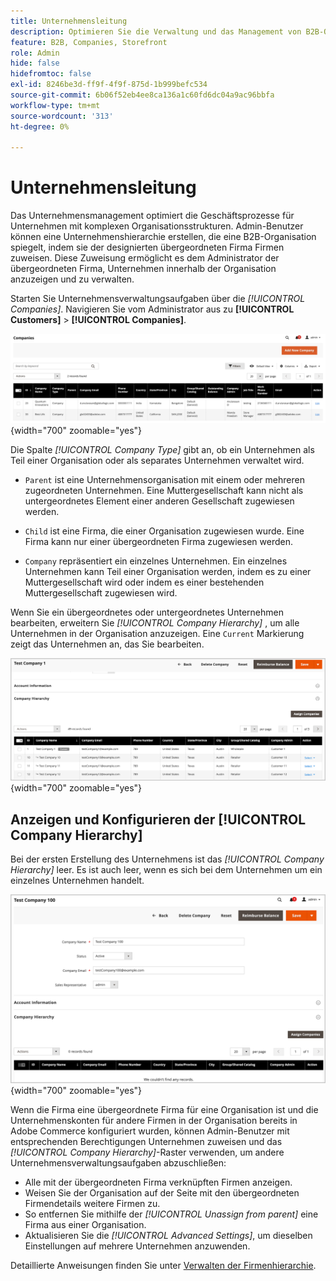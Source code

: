 ```yaml
---
title: Unternehmensleitung
description: Optimieren Sie die Verwaltung und das Management von B2B-Organisationen mit komplexen Betriebsmodellen.
feature: B2B, Companies, Storefront
role: Admin
hide: false
hidefromtoc: false
exl-id: 8246be3d-ff9f-4f9f-875d-1b999befc534
source-git-commit: 6b06f52eb4ee8ca136a1c60fd6dc04a9ac96bbfa
workflow-type: tm+mt
source-wordcount: '313'
ht-degree: 0%

---
```


# Unternehmensleitung

Das Unternehmensmanagement optimiert die Geschäftsprozesse für Unternehmen mit komplexen Organisationsstrukturen. Admin-Benutzer können eine Unternehmenshierarchie erstellen, die eine B2B-Organisation spiegelt, indem sie der designierten übergeordneten Firma Firmen zuweisen. Diese Zuweisung ermöglicht es dem Administrator der übergeordneten Firma, Unternehmen innerhalb der Organisation anzuzeigen und zu verwalten.

Starten Sie Unternehmensverwaltungsaufgaben über die *[!UICONTROL Companies]*. Navigieren Sie vom Administrator aus zu **[!UICONTROL Customers]** > **[!UICONTROL Companies]**.

![B2B-Unternehmensraster verwalten](./assets/companies-grid-view.png){width="700" zoomable="yes"}

Die Spalte *[!UICONTROL Company Type]* gibt an, ob ein Unternehmen als Teil einer Organisation oder als separates Unternehmen verwaltet wird.

- `Parent` ist eine Unternehmensorganisation mit einem oder mehreren zugeordneten Unternehmen. Eine Muttergesellschaft kann nicht als untergeordnetes Element einer anderen Gesellschaft zugewiesen werden.

- `Child` ist eine Firma, die einer Organisation zugewiesen wurde. Eine Firma kann nur einer übergeordneten Firma zugewiesen werden.

- `Company` repräsentiert ein einzelnes Unternehmen. Ein einzelnes Unternehmen kann Teil einer Organisation werden, indem es zu einer Muttergesellschaft wird oder indem es einer bestehenden Muttergesellschaft zugewiesen wird.

Wenn Sie ein übergeordnetes oder untergeordnetes Unternehmen bearbeiten, erweitern Sie *[!UICONTROL Company Hierarchy]* , um alle Unternehmen in der Organisation anzuzeigen. Eine `Current` Markierung zeigt das Unternehmen an, das Sie bearbeiten.

![B2B-Unternehmens-Hierarchieraster](./assets/company-detail-hierarchy-current-flag.png){width="700" zoomable="yes"}

## Anzeigen und Konfigurieren der [!UICONTROL Company Hierarchy]

Bei der ersten Erstellung des Unternehmens ist das *[!UICONTROL Company Hierarchy]* leer. Es ist auch leer, wenn es sich bei dem Unternehmen um ein einzelnes Unternehmen handelt.

![B2B-Unternehmens-Hierarchieraster](./assets/company-hierarchy-grid.png){width="700" zoomable="yes"}

Wenn die Firma eine übergeordnete Firma für eine Organisation ist und die Unternehmenskonten für andere Firmen in der Organisation bereits in Adobe Commerce konfiguriert wurden, können Admin-Benutzer mit entsprechenden Berechtigungen Unternehmen zuweisen und das *[!UICONTROL Company Hierarchy]*-Raster verwenden, um andere Unternehmensverwaltungsaufgaben abzuschließen:

- Alle mit der übergeordneten Firma verknüpften Firmen anzeigen.
- Weisen Sie der Organisation auf der Seite mit den übergeordneten Firmendetails weitere Firmen zu.
- So entfernen Sie mithilfe der *[!UICONTROL Unassign from parent]* eine Firma aus einer Organisation.
- Aktualisieren Sie die *[!UICONTROL Advanced Settings]*, um dieselben Einstellungen auf mehrere Unternehmen anzuwenden.

Detaillierte Anweisungen finden Sie unter [Verwalten der Firmenhierarchie](manage-company-hierarchy.md).

